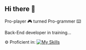 ## Hi there 👋

Pro-player 🎮 turned Pro-grammer ⌨️

Back-End developer in training...

⚙️ Proficient in: [![My Skills](https://skillicons.dev/icons?i=py,cs)](https://skillicons.dev)

